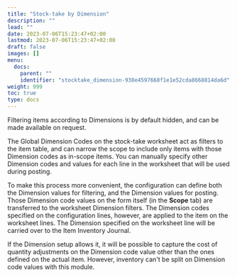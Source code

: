 ```yaml
---
title: "Stock-take by Dimension"
description: ""
lead: ""
date: 2023-07-06T15:23:47+02:00
lastmod: 2023-07-06T15:23:47+02:00
draft: false
images: []
menu:
  docs:
    parent: ""
    identifier: "stocktake_dimension-938e4597668f1e1e52cda8668814da6d"
weight: 999
toc: true
type: docs
---
```


Filtering items according to Dimensions is by default hidden, and can be made available on request. 

The Global Dimension Codes on the stock-take worksheet act as filters to the item table, and can narrow the scope to include only items with those Dimension codes as in-scope items. You can manually specify other Dimension codes and values for each line in the worksheet that will be used during posting.

To make this process more convenient, the configuration can define both the Dimension values for filtering, and the Dimension values for posting. Those Dimension code values on the form itself (in the **Scope** tab) are transferred to the worksheet Dimension filters. The Dimension codes specified on the configuration lines, however, are applied to the item on the worksheet lines. The Dimension specified on the worksheet line will be carried over to the Item Inventory Journal. 

If the Dimension setup allows it, it will be possible to capture the cost of quantity adjustments on the Dimension code value other than the ones defined on the actual item. However, inventory can't be split on Dimension code values with this module. 
